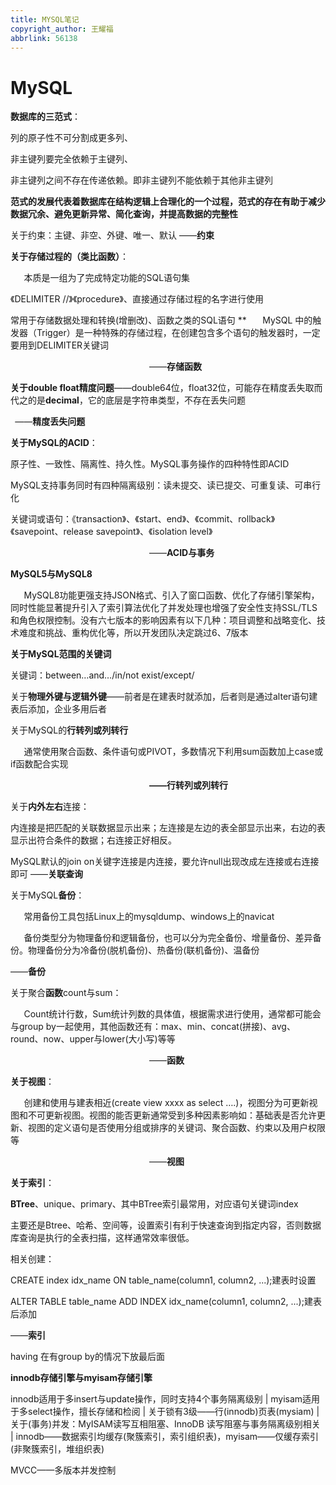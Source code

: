 ```yaml
---
title: MYSQL笔记
copyright_author: 王耀福
abbrlink: 56138
---
```

# MySQL
**数据库的三范式**：

列的原子性不可分割成更多列、

非主键列要完全依赖于主键列、

非主键列之间不存在传递依赖。即非主键列不能依赖于其他非主键列

**范式的发展代表着数据库在结构逻辑上合理化的一个过程，范式的存在有助于减少数据冗余、避免更新异常、简化查询，并提高数据的完整性**

关于约束：主键、非空、外键、唯一、默认		——**约束**

**关于存储过程的（类比函数）**：

`	`本质是一组为了完成特定功能的SQL语句集

《DELIMITER //》《procedure》、直接通过存储过程的名字进行使用

常用于存储数据处理和转换(增删改)、函数之类的SQL语句
**
`	`MySQL 中的触发器（Trigger）是一种特殊的存储过程，在创建包含多个语句的触发器时，一定要用到DELIMITER关键词

`								`——**存储函数**

**关于double float精度问题**——double64位，float32位，可能存在精度丢失取而代之的是**decimal**，它的底层是字符串类型，不存在丢失问题 

` `——**精度丢失问题**

**关于MySQL的ACID**：

原子性、一致性、隔离性、持久性。MySQL事务操作的四种特性即ACID

MySQL支持事务同时有四种隔离级别：读未提交、读已提交、可重复读、可串行化

关键词或语句：《transaction》、《start、end》、《commit、rollback》《savepoint、release savepoint》、《isolation level》

`								`——**ACID与事务**

**MySQL5与MySQL8**

`	`MySQL8功能更强支持JSON格式、引入了窗口函数、优化了存储引擎架构，同时性能显著提升引入了索引算法优化了并发处理也增强了安全性支持SSL/TLS和角色权限控制。没有六七版本的影响因素有以下几种：项目调整和战略变化、技术难度和挑战、重构优化等，所以开发团队决定跳过6、7版本

**关于MySQL范围的关键词**

关键词：between…and…/in/not exist/except/

关于**物理外键与逻辑外键**——前者是在建表时就添加，后者则是通过alter语句建表后添加，企业多用后者

关于MySQL的**行转列或列转行**

`	`通常使用聚合函数、条件语句或PIVOT，多数情况下利用sum函数加上case或if函数配合实现

`								`**——行转列或列转行**



关于**内外左右**连接：					

内连接是把匹配的关联数据显示出来；左连接是左边的表全部显示出来，右边的表显示出符合条件的数据；右连接正好相反。

MySQL默认的join on关键字连接是内连接，要允许null出现改成左连接或右连接即可						——**关联查询**

关于MySQL**备份**：

`	`常用备份工具包括Linux上的mysqldump、windows上的navicat

`	`备份类型分为物理备份和逻辑备份，也可以分为完全备份、增量备份、差异备份。物理备份分为冷备份(脱机备份)、热备份(联机备份)、温备份

——**备份**

关于聚合**函数**count与sum：

`	`Count统计行数，Sum统计列数的具体值，根据需求进行使用，通常都可能会与group by一起使用，其他函数还有：max、min、concat(拼接)、avg、round、now、upper与lower(大小写)等等

`								`——**函数**

**关于视图**：

`	`创建和使用与建表相近(create view xxxx as select ….)，视图分为可更新视图和不可更新视图。视图的能否更新通常受到多种因素影响如：基础表是否允许更新、视图的定义语句是否使用分组或排序的关键词、聚合函数、约束以及用户权限等

`								`——**视图**

**关于索引**：

**BTree**、unique、primary、其中BTree索引最常用，对应语句关键词index	

主要还是Btree、哈希、空间等，设置索引有利于快速查询到指定内容，否则数据库查询是执行的全表扫描，这样通常效率很低。

相关创建：

CREATE index idx\_name ON table\_name(column1, column2, ...);建表时设置

ALTER TABLE table\_name ADD INDEX idx\_name(column1, column2, ...);建表后添加

——**索引**

having 在有group by的情况下放最后面

**innodb存储引擎与myisam存储引擎**

innodb适用于多insert与update操作，同时支持4个事务隔离级别 | myisam适用于多select操作，擅长存储和检阅 | 关于锁有3级——行(innodb)页表(mysiam) | 关于(事务)并发：MyISAM读写互相阻塞、InnoDB 读写阻塞与事务隔离级别相关 | innodb——数据索引均缓存(聚簇索引，索引组织表)，myisam——仅缓存索引(非聚簇索引，堆组织表)

MVCC——多版本并发控制
